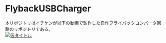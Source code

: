 # FlybackUSBCharger
本リポジトリはイチケンが以下の動画で製作した自作フライバックコンバータ回路のリポジトリである。  
[![仮タイトル](http://img.youtube.com/vi/動画ID/0.jpg)](https://www.youtube.com/watch?v=動画ID)  
